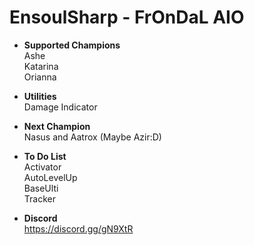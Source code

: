 # EnsoulSharp - FrOnDaL AIO
  - <b>Supported Champions </b><br>
  Ashe<br>
  Katarina<br>
  Orianna<br>
  - <b>Utilities </b><br>
  Damage Indicator
  
  - <b>Next Champion </b><br>
  Nasus and Aatrox (Maybe Azir:D)
  
  - <b>To Do List</b><br>
  Activator<br>
  AutoLevelUp<br>
  BaseUlti<br>
  Tracker<br>
  - <b>Discord </b><br>
https://discord.gg/gN9XtR
